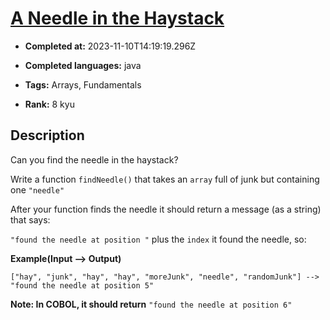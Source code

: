 # [A Needle in the Haystack](https://www.codewars.com/kata/56676e8fabd2d1ff3000000c)

- **Completed at:** 2023-11-10T14:19:19.296Z

- **Completed languages:** java

- **Tags:** Arrays, Fundamentals

- **Rank:** 8 kyu

## Description

Can you find the needle in the haystack?

Write a function `findNeedle()` that takes an `array` full of junk but containing one `"needle"`

After your function finds the needle it should return a message (as a string) that says:

`"found the needle at position "` plus the `index` it found the needle, so: 

**Example(Input --> Output)**
```
["hay", "junk", "hay", "hay", "moreJunk", "needle", "randomJunk"] --> "found the needle at position 5" 
```

**Note: In COBOL, it should return** `"found the needle at position 6"`
